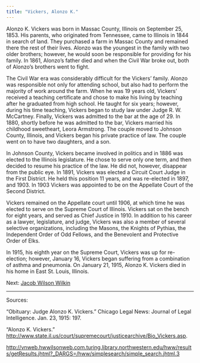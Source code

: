 ```yaml
---
title: "Vickers, Alonzo K."
---
```


Alonzo K. Vickers was born in Massac County, Illinois on September 25, 1853. His parents, who originated from Tennessee, came to Illinois in 1844 in search of land. They purchased a farm in Massac County and remained there the rest of their lives. Alonzo was the youngest in the family with two older brothers; however, he would soon be responsible for providing for his family. In 1861, Alonzo’s father died and when the Civil War broke out, both of Alonzo’s brothers went to fight.

The Civil War era was considerably difficult for the Vickers’ family. Alonzo was responsible not only for attending school, but also had to perform the majority of work around the farm. When he was 19 years old, Vickers’ received a teaching certificate and chose to make his living by teaching after he graduated from high school. He taught for six years; however, during his time teaching, Vickers began to study law under Judge R. W. McCartney. Finally, Vickers was admitted to the bar at the age of 29. In 1880, shortly before he was admitted to the bar, Vickers married his childhood sweetheart, Leora Armstrong. The couple moved to Johnson County, Illinois, and Vickers began his private practice of law. The couple went on to have two daughters, and a son.

In Johnson County, Vickers became involved in politics and in 1886 was elected to the Illinois legislature. He chose to serve only one term, and then decided to resume his practice of the law. He did not, however, disappear from the public eye. In 1891, Vickers was elected a Circuit Court Judge in the First District. He held this position 11 years, and was re-elected in 1897, and 1903. In 1903 Vickers was appointed to be on the Appellate Court of the Second District.

Vickers remained on the Appellate court until 1906, at which time he was elected to serve on the Supreme Court of Illinois. Vickers sat on the bench for eight years, and served as Chief Justice in 1910. In addition to his career as a lawyer, legislature, and judge, Vickers was also a member of several selective organizations, including the Masons, the Knights of Pythias, the Independent Order of Odd Fellows, and the Benevolent and Protective Order of Elks.

In 1915, his eighth year on the Supreme Court, Vickers was up for re-election; however, January 16, Vickers began suffering from a combination of asthma and pneumonia. On January 21, 1915, Alonzo K. Vickers died in his home in East St. Louis, Illinois.

Next:  [Jacob Wilson Wilkin](/legal/judges/jacobwilsonwilkin/)

---
Sources:

“Obituary: Judge Alonzo K. Vickers.” Chicago Legal News: Journal of Legal Intelligence. Jan. 23, 1915: 197.

“Alonzo K. Vickers.” http://www.state.il.us/court/supremecourt/justicearchive/Bio_Vickers.asp.

http://vnweb.hwwilsonweb.com.turing.library.northwestern.edu/hww/results/getResults.jhtml?_DARGS=/hww/simplesearch/simple_search.jhtml.3
